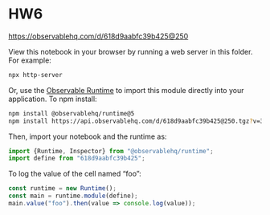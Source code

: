 # HW6

https://observablehq.com/d/618d9aabfc39b425@250

View this notebook in your browser by running a web server in this folder. For
example:

~~~sh
npx http-server
~~~

Or, use the [Observable Runtime](https://github.com/observablehq/runtime) to
import this module directly into your application. To npm install:

~~~sh
npm install @observablehq/runtime@5
npm install https://api.observablehq.com/d/618d9aabfc39b425@250.tgz?v=3
~~~

Then, import your notebook and the runtime as:

~~~js
import {Runtime, Inspector} from "@observablehq/runtime";
import define from "618d9aabfc39b425";
~~~

To log the value of the cell named “foo”:

~~~js
const runtime = new Runtime();
const main = runtime.module(define);
main.value("foo").then(value => console.log(value));
~~~
